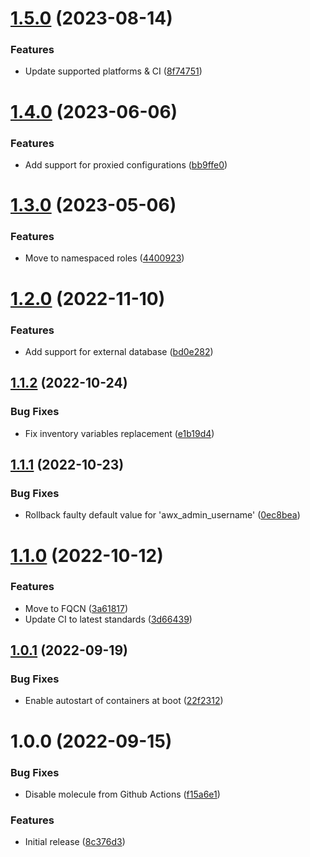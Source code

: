# [1.5.0](https://github.com/de-it-krachten/ansible-role-awx_docker/compare/v1.4.0...v1.5.0) (2023-08-14)


### Features

* Update supported platforms & CI ([8f74751](https://github.com/de-it-krachten/ansible-role-awx_docker/commit/8f74751df0f2b5a19ba44ded4f3d6e9d8619f495))

# [1.4.0](https://github.com/de-it-krachten/ansible-role-awx_docker/compare/v1.3.0...v1.4.0) (2023-06-06)


### Features

* Add support for proxied configurations ([bb9ffe0](https://github.com/de-it-krachten/ansible-role-awx_docker/commit/bb9ffe029b1ede1081eecd623d7585029afee17b))

# [1.3.0](https://github.com/de-it-krachten/ansible-role-awx_docker/compare/v1.2.0...v1.3.0) (2023-05-06)


### Features

* Move to namespaced roles ([4400923](https://github.com/de-it-krachten/ansible-role-awx_docker/commit/44009232456a20510d3e414f764ce5e3af885a26))

# [1.2.0](https://github.com/de-it-krachten/ansible-role-awx_docker/compare/v1.1.2...v1.2.0) (2022-11-10)


### Features

* Add support for external database ([bd0e282](https://github.com/de-it-krachten/ansible-role-awx_docker/commit/bd0e2825a070216268cb77159c631dbbeb598294))

## [1.1.2](https://github.com/de-it-krachten/ansible-role-awx_docker/compare/v1.1.1...v1.1.2) (2022-10-24)


### Bug Fixes

* Fix inventory variables replacement ([e1b19d4](https://github.com/de-it-krachten/ansible-role-awx_docker/commit/e1b19d4ee62363f686ce07c2268999d0df224e34))

## [1.1.1](https://github.com/de-it-krachten/ansible-role-awx_docker/compare/v1.1.0...v1.1.1) (2022-10-23)


### Bug Fixes

* Rollback faulty default value for 'awx_admin_username' ([0ec8bea](https://github.com/de-it-krachten/ansible-role-awx_docker/commit/0ec8bea3e4c6f7b15fce6c717024fd681378ecdf))

# [1.1.0](https://github.com/de-it-krachten/ansible-role-awx_docker/compare/v1.0.1...v1.1.0) (2022-10-12)


### Features

* Move to FQCN ([3a61817](https://github.com/de-it-krachten/ansible-role-awx_docker/commit/3a61817fcaafd9c1e2a3a69e9e0972e36ebc91cf))
* Update CI to latest standards ([3d66439](https://github.com/de-it-krachten/ansible-role-awx_docker/commit/3d66439dc04e11a61457d9ef2c145f892ca9d12e))

## [1.0.1](https://github.com/de-it-krachten/ansible-role-awx_docker/compare/v1.0.0...v1.0.1) (2022-09-19)


### Bug Fixes

* Enable autostart of containers at boot ([22f2312](https://github.com/de-it-krachten/ansible-role-awx_docker/commit/22f231257653496b6a1dcae61358c45fe11d5bd8))

# 1.0.0 (2022-09-15)


### Bug Fixes

* Disable molecule from Github Actions ([f15a6e1](https://github.com/de-it-krachten/ansible-role-awx_docker/commit/f15a6e182ea40309aaea8b61306df23f7ac8c863))


### Features

* Initial release ([8c376d3](https://github.com/de-it-krachten/ansible-role-awx_docker/commit/8c376d3df8b92b400ced332f8628583a8fd2e057))
